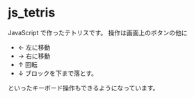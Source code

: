 # js_tetris

JavaScript で作ったテトリスです。
操作は画面上のボタンの他に
   * ← 左に移動
   * → 右に移動
   * ↑ 回転
   * ↓ ブロックを下まで落とす。

といったキーボード操作もできるようになっています。
